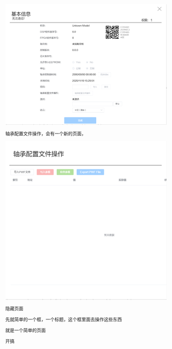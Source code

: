 

![image-20201119153003570](imge/image-20201119153003570.png)

轴承配置文件操作，会有一个新的页面，

![image-20201119153734448](imge/image-20201119153734448.png)

隐藏页面

先就简单的一个框，一个标题，这个框里面去操作这些东西

就是一个简单的页面

开搞




